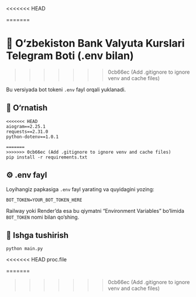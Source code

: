 <<<<<<< HEAD

=======
# 💱 O‘zbekiston Bank Valyuta Kurslari Telegram Boti (.env bilan)
>>>>>>> 0cb66ec (Add .gitignore to ignore venv and cache files)

Bu versiyada bot tokeni `.env` fayl orqali yuklanadi.

## 🧰 O‘rnatish
```
<<<<<<< HEAD
aiogram==2.25.1
requests==2.31.0
python-dotenv==1.0.1

=======
>>>>>>> 0cb66ec (Add .gitignore to ignore venv and cache files)
pip install -r requirements.txt
```

## ⚙️ .env fayl
Loyihangiz papkasiga `.env` fayl yarating va quyidagini yozing:

```
BOT_TOKEN=YOUR_BOT_TOKEN_HERE
```

Railway yoki Render’da esa bu qiymatni “Environment Variables” bo‘limida `BOT_TOKEN` nomi bilan qo‘shing.

## 🚀 Ishga tushirish
```
python main.py
```
<<<<<<< HEAD
proc.file

=======
>>>>>>> 0cb66ec (Add .gitignore to ignore venv and cache files)
